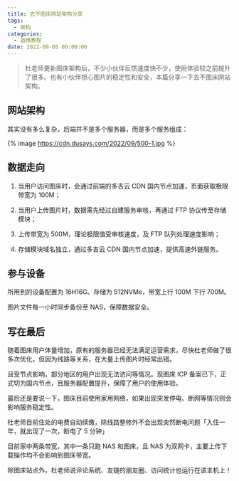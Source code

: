 ```yaml
---
title: 去不图床网站架构分享
tags:
  - 架构
categories:
  - 运维教程
date: 2022-09-05 00:00:00
---
```


> 杜老师更新图床架构后，不少小伙伴反馈速度快不少，使用体验较之前提升了很多。也有小伙伴担心图片的稳定性和安全，本篇分享一下去不图床网站架构。

<!-- more -->

## 网站架构

其实没有多么复杂，后端并不是多个服务器，而是多个服务组成：

{% image https://cdn.dusays.com/2022/09/500-1.jpg %}

## 数据走向

1. 当用户访问图床时，会通过前端的多吉云 CDN 国内节点加速，页面获取极限带宽为 100M；

2. 当用户上传图片时，数据需先经过自建服务审核，再通过 FTP 协议传至存储模块；

3. 上传带宽为 500M，理论极限值受审核速度，及 FTP 队列处理速度影响；

4. 存储模块域名独立，通过多吉云 CDN 国内节点加速，提供高速外链服务。

## 参与设备

所用到的设备配置为 16H16G。存储为 512NVMe，带宽上行 100M 下行 700M。

图片文件每一小时同步备份至 NAS，保障数据安全。

## 写在最后

随着图床用户体量增加，原有的服务器已经无法满足运营需求，尽快杜老师做了很多次优化，但因为线路等关系，在大量上传图片时经常出错。

且受节点影响，部分地区的用户出现无法访问等情况。现图床 ICP 备案已下，正式切为国内节点，且服务器配置提升，保障了用户的使用体验。

最后还是要说一下，图床目前使用家用网络，如果出现突发停电、断网等情况则会影响服务稳定性。

杜老师目前住处的电费自动续缴，除线路整修外不会出现突然断电问题「入住一年，就出现了一次，断电了 5 分钟」

目前家中两条带宽，其中一条只跑 NAS 和图床，且 NAS 为双网卡，主要上传下载操作均不会影响到图床带宽。

除图床站点外，杜老师说评论系统、友链的朋友圈、访问统计也运行在该主机上！